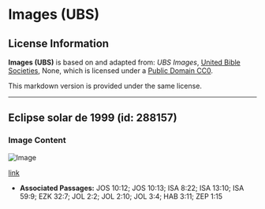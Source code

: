 # Images (UBS)

## License Information

**Images (UBS)** is based on and adapted from: _UBS Images_, [United Bible Societies](https://unitedbiblesocieties.org/), None, which is licensed under a [Public Domain CC0](https://creativecommons.org/public-domain/cc0/).

This markdown version is provided under the same license.



--------------------------------

## Eclipse solar de 1999 (id: 288157)

### Image Content

![Image](https://cdn.aquifer.bible/aquifer-content/resources/Media/WEB-0820_solar_eclipse_1999.jpg)

[link](https://cdn.aquifer.bible/aquifer-content/resources/Media/WEB-0820_solar_eclipse_1999.jpg)

* **Associated Passages:** JOS 10:12; JOS 10:13; ISA 8:22; ISA 13:10; ISA 59:9; EZK 32:7; JOL 2:2; JOL 2:10; JOL 3:4; HAB 3:11; ZEP 1:15


